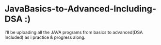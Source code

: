 # JavaBasics-to-Advanced-Including-DSA :)
I'll be uploading all the JAVA programs from basics to advanced(DSA Included) as i practice &amp; progress along.
